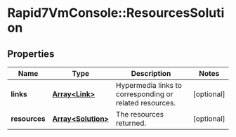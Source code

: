 # Rapid7VmConsole::ResourcesSolution

## Properties
Name | Type | Description | Notes
------------ | ------------- | ------------- | -------------
**links** | [**Array&lt;Link&gt;**](Link.md) | Hypermedia links to corresponding or related resources. | [optional] 
**resources** | [**Array&lt;Solution&gt;**](Solution.md) | The resources returned. | [optional] 



